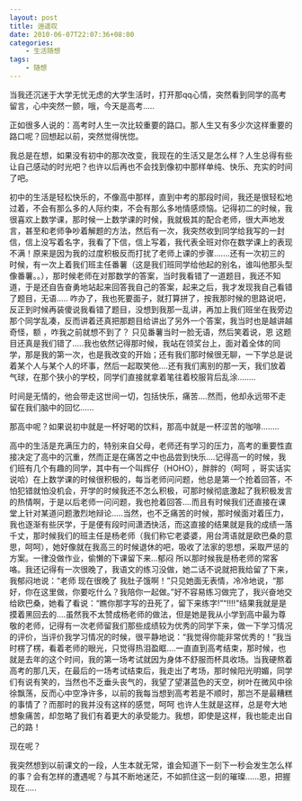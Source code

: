 ```yaml
---
layout: post
title: 逍遥叹
date: 2010-06-07T22:07:36+08:00
categories:
    - 生活随想
tags:
    - 随想
---
```


当我还沉迷于大学无忧无虑的大学生活时，打开那qq心情，突然看到同学的高考留言，心中突然一颤，哦，今天是高考.....

正如很多人说的：高考时人生一次比较重要的路口。那人生又有多少次这样重要的路口呢？回想起以前，突然觉得恍惚。

我总是在想，如果没有初中的那次改变，我现在的生活又是怎么样？人生总得有些让自己感动的时光吧？也许以后再也不会找到像初中那样单纯、快乐、充实的时间了吧。

初中的生活是轻松快乐的，不像高中那样，直到中考的那段时间，我还是很轻松地过着，不会有那么多的人际约束，不会有那么多地情感烦恼。记得初二的时候，我很喜欢上数学课，那时候一上数学课的时候，我就极其的配合老师，很大声地发言，甚至和老师争吵着解题的方法，然后有一次，我突然收到同学给我写的一封信，信上没写着名字，我看了下信，信上写着，我代表全班对你在数学课上的表现不满！原来是因为我的过度积极反而打扰了老师上课的步骤.......还有一次初三的时候，有一次上着我们班主任番薯（这是我们班同学给他起的别名，谁叫他那头型像番薯。。），那时候老师在对那数学的答案，当时我看错了一道题目，我还不知道，于是还自告奋勇地站起来回答我自己的答案，起来之后，我才发现我自己看错了题目，无语..... 咋办了，我也死要面子，就打算拼了，按我那时候的思路说吧，反正到时候再装傻说我看错了题目，没想到我那一乱讲，再加上我们班坐在我旁边那个同学乱凑，反而讲着还真把那题目给讲出了另外一个答案，我当时也是越讲越奇怪，额 ，咋我之前就想不到了？ 只见番薯当时一脸无语，然后笑着说，恩 这题目还真是我们错了.....我也依然记得那时候，我站在领奖台上，面对着全体的同学，那是我的第一次，也是我改变的开始；还有我们那时候很无聊，一下学总是说着某个人与某个人的坏事，然后一起取笑他....还有我们离别的那一天，我们放着气球，在那个狭小的学校，同学们直接就拿着笔往着校服背后乱涂........

时间是无情的，他会带走这世间一切，包括快乐，痛苦....然而，他却永远带不走留在我们脑中的回忆......

那高中呢？如果说初中就是一杯好喝的饮料，那高中就是一杯涩苦的咖啡........

高中的生活是充满压力的，特别来自父母，老师还有学习的压力，高考的重要性直接决定了高中的沉重，然而正是在痛苦之中也品尝到快乐....记得高一的时候，我们班有几个有趣的同学，其中有一个叫辉仔（HOHO），胖胖的（呵呵 ，哥实话实说哈）在上数学课的时候很积极的，每当老师问问题，他总是第一个抢着回答，不怕犯错就怕没机会，开学的时候我还不怎么积极，可那时候彻底激起了我积极发言的热情啊，于是以后老师一问问题，我也抢着回答....而且有时候我们还直接在课堂上针对某道问题激烈地辩论.....当然，也不乏痛苦的时候，那时候面对着压力，我也逐渐有些厌学，于是便有段时间潇洒快活，而这直接的结果就是我的成绩一落千丈，那时候我们的班主任是杨老师（我们称它老婆婆，用台湾语就是欧巴桑的意思，呵呵），她好像就在我高三的时候退休的吧，吸收了法家的思想，采取严惩的方案。一律没做作业，偷懒的下课留下来...郁闷 所以那时候我是杨老师的常客咯。我还记得有一次很晚了，我语文的练习没做，她二话不说就把我给留了下来，我郁闷地说：“老师 现在很晚了 我肚子饿啊！”只见她面无表情，冷冷地说，“那好，你在这里做，你要吃什么？我陪你一起做。”好不容易练习做完了，我兴奋地交给欧巴桑，她看了看说：“瞧你那字写的丑死了，留下来练字!”“!!!!"结果我就是是摸着黑回去的....虽然我不太赞成杨老师的做法，但是她是我从小学到高中最为尊敬的老师，记得有一次老师留我们那些成绩较为优秀的同学下来，做一下学习情况的评价，当评价我学习情况的时候，很平静地说：“我觉得你能非常优秀的！”我当时楞了楞，看着老师的眼光，只觉得热泪盈眶....一直直到高考结束，那时候，也就是去年的这个时间，我的第一场考试就因为身体不舒服而杯具收场。当我硬熬着高考的那几天，在最后的一场考试结束后，我走出了考场，那时候阳光明媚，同学们有说有笑的，当然也不乏垂头丧气的，我望了望湛蓝色的天空，树叶在微风中徐徐飘荡，反而心中空净许多，以前的我每当想到高考若是不顺时，那岂不是最糟糕的事情了？而那时的我并没有这样的感觉，呵呵 也许人生就是这样，总是夸大地想象痛苦，却忽略了我们有着更大的承受能力。我想，即使是这样，我也能走出自己的路！

现在呢？

我突然想到以前课文的一段，人生本就无常，谁会知道下一刻下一秒会发生怎么样的事？会有怎样的遭遇呢？与其不断地迷茫，不如抓住这一刻的璀璨......恩，把握现在.....

